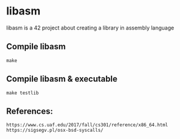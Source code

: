 # libasm

libasm is a 42 project about creating a library in assembly language

## Compile libasm

```
make
```

## Compile libasm & executable
```
make testlib
```

## References:
	https://www.cs.uaf.edu/2017/fall/cs301/reference/x86_64.html
	https://sigsegv.pl/osx-bsd-syscalls/
